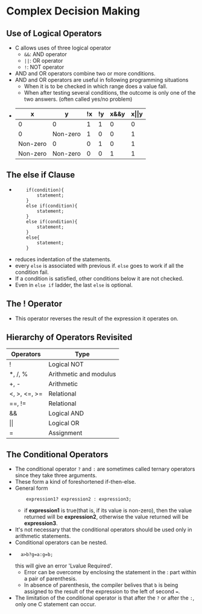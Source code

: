 # Complex Decision Making
## Use of Logical Operators
* C allows uses of three logical operator
    * `&&`: AND operator
    * `||`: OR operator
    * `!`: NOT operator
* AND and OR operators combine two or more conditions. 
* AND and OR operators are useful in following programming situations
    * When it is to be checked in which range does a value fall.
    * When after testing several conditions, the outcome is only one of the two answers. (often called yes/no problem)
* 
  |x|y|!x|!y|x&&y|x&verbar;&verbar;y|
  |--------|-|-------|-|-|-|
  |0|0|1|1|0|0|
  |0|Non-zero|1|0|0|1|
  |Non-zero|0|0|1|0|1|
  |Non-zero|Non-zero|0|0|1|1|

## The else if Clause
*   ```
        if(condition){
            statement;
        }
        else if(condition){
            statement;
        }
        else if(condition){
            statement;
        }
        else{
            statement;
        }
    ```
* reduces indentation of the statements.
* every `else` is associated with previous if. `else` goes to work if all the condition fail.
* If a condition is satisfied, other conditions below it are not checked.
* Even in `else if` ladder, the last `else` is optional.

## The ! Operator
* This operator reverses the result of the expression it operates on.

## Hierarchy of Operators Revisited
|Operators|Type|
|---------|----|
|!|Logical NOT|
|*, /, %|Arithmetic and modulus|
|+, -|Arithmetic|
|<, >, <=, >=|Relational|
|==, !=|Relational|
|&&|Logical AND|
| &verbar;&verbar; |Logical OR|
|=|Assignment|

## The Conditional Operators
* The conditional operator `?` and `:` are sometimes called ternary operators since they take three arguments.
* These form a kind of foreshortened if-then-else.
* General form
    ```
        expression1? expression2 : expression3;
    ```
    * if **expression1** is true(that is, if its value is non-zero), then the value returned will be **expression2**, otherwise the value returned will be **expression3**.
* It's not necessary that the conditional operators should be used only in arithmetic statements.
* Conditional operators can be nested.
* ```
    a>b?g=a:g=b;
  ```
  this will give an error 'Lvalue Required'.
    * Error can be overcome by enclosing the statement in the : part within a pair of parenthesis.
    * In absence of parenthesis, the compiler belives that `b` is being assigned to the result of the expression to the left of second `=`.
* The limitation of the conditional operator is that after the `?` or after the `:`, only one C statement can occur.